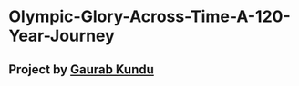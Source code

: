 # Olympic-Glory-Across-Time-A-120-Year-Journey

## Project by [Gaurab Kundu](https://www.linkedin.com/in/gaurab-kundu/)

